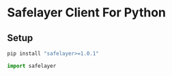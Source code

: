 # Safelayer Client For Python

## Setup
```bash
pip install "safelayer>=1.0.1"
```
```python
import safelayer 
```
